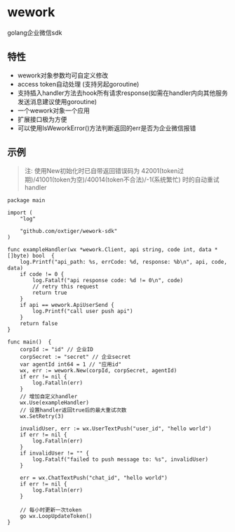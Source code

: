 # wework

golang企业微信sdk


## 特性
* wework对象参数均可自定义修改
* access token自动处理 (支持另起goroutine)
* 支持插入handler方法去hook所有请求response(如需在handler内向其他服务发送消息建议使用goroutine)
* 一个wework对象一个应用
* 扩展接口极为方便
* 可以使用IsWeworkError()方法判断返回的err是否为企业微信报错

## 示例

> 注: 使用New初始化时已自带返回错误码为 42001(token过期)/41001(token为空)/40014(token不合法)/-1(系统繁忙) 时的自动重试handler

```golang
package main

import (
	"log"
    
	"github.com/oxtiger/wework-sdk"
)

func exampleHandler(wx *wework.Client, api string, code int, data *[]byte) bool  {
	log.Printf("api_path: %s, errCode: %d, response: %b\n", api, code, data)
	if code != 0 {
		log.Fatalf("api response code: %d != 0\n", code)
		// retry this request
		return true
	}
	if api == wework.ApiUserSend {
		log.Printf("call user push api")
	}
	return false
}

func main()  {
	corpId := "id" // 企业ID
	corpSecret := "secret" // 企业secret
	var agentId int64 = 1 // "应用id"
	wx, err := wework.New(corpId, corpSecret, agentId)
	if err != nil {
		log.Fatalln(err)
	}
	// 增加自定义handler
	wx.Use(exampleHandler)
	// 设置handler返回true后的最大重试次数
	wx.SetRetry(3)

	invalidUser, err := wx.UserTextPush("user_id", "hello world")
	if err != nil {
		log.Fatalln(err)
	}
	if invalidUser != "" {
		log.Fatalf("failed to push message to: %s", invalidUser)
	}

	err = wx.ChatTextPush("chat_id", "hello world")
	if err != nil {
		log.Fatalln(err)
	}

	// 每小时更新一次token
	go wx.LoopUpdateToken()
}

```
